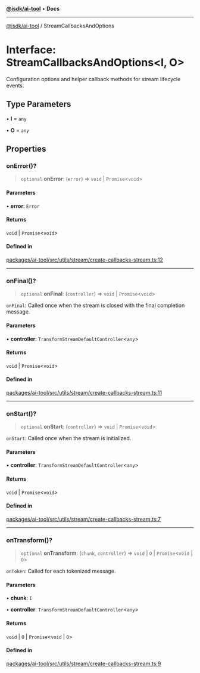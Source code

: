 [**@isdk/ai-tool**](../README.md) • **Docs**

***

[@isdk/ai-tool](../globals.md) / StreamCallbacksAndOptions

# Interface: StreamCallbacksAndOptions\<I, O\>

Configuration options and helper callback methods for stream lifecycle events.

## Type Parameters

• **I** = `any`

• **O** = `any`

## Properties

### onError()?

> `optional` **onError**: (`error`) => `void` \| `Promise`\<`void`\>

#### Parameters

• **error**: `Error`

#### Returns

`void` \| `Promise`\<`void`\>

#### Defined in

[packages/ai-tool/src/utils/stream/create-callbacks-stream.ts:12](https://github.com/isdk/ai-tool.js/blob/b0813174e9b350ae47231f8e5f885150313123b0/src/utils/stream/create-callbacks-stream.ts#L12)

***

### onFinal()?

> `optional` **onFinal**: (`controller`) => `void` \| `Promise`\<`void`\>

`onFinal`: Called once when the stream is closed with the final completion message.

#### Parameters

• **controller**: `TransformStreamDefaultController`\<`any`\>

#### Returns

`void` \| `Promise`\<`void`\>

#### Defined in

[packages/ai-tool/src/utils/stream/create-callbacks-stream.ts:11](https://github.com/isdk/ai-tool.js/blob/b0813174e9b350ae47231f8e5f885150313123b0/src/utils/stream/create-callbacks-stream.ts#L11)

***

### onStart()?

> `optional` **onStart**: (`controller`) => `void` \| `Promise`\<`void`\>

`onStart`: Called once when the stream is initialized.

#### Parameters

• **controller**: `TransformStreamDefaultController`\<`any`\>

#### Returns

`void` \| `Promise`\<`void`\>

#### Defined in

[packages/ai-tool/src/utils/stream/create-callbacks-stream.ts:7](https://github.com/isdk/ai-tool.js/blob/b0813174e9b350ae47231f8e5f885150313123b0/src/utils/stream/create-callbacks-stream.ts#L7)

***

### onTransform()?

> `optional` **onTransform**: (`chunk`, `controller`) => `void` \| `O` \| `Promise`\<`void` \| `O`\>

`onToken`: Called for each tokenized message.

#### Parameters

• **chunk**: `I`

• **controller**: `TransformStreamDefaultController`\<`any`\>

#### Returns

`void` \| `O` \| `Promise`\<`void` \| `O`\>

#### Defined in

[packages/ai-tool/src/utils/stream/create-callbacks-stream.ts:9](https://github.com/isdk/ai-tool.js/blob/b0813174e9b350ae47231f8e5f885150313123b0/src/utils/stream/create-callbacks-stream.ts#L9)
